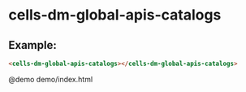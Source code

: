 # cells-dm-global-apis-catalogs

## Example:

```html
<cells-dm-global-apis-catalogs></cells-dm-global-apis-catalogs>
```

@demo demo/index.html